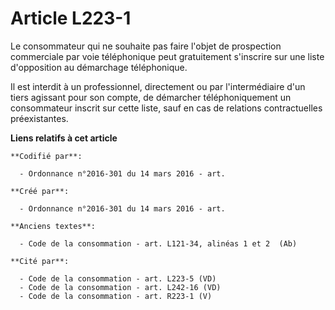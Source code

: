# Article L223-1

Le consommateur qui ne souhaite pas faire l'objet de prospection commerciale par voie téléphonique peut gratuitement
s'inscrire sur une liste d'opposition au démarchage téléphonique.

Il est interdit à un professionnel, directement ou par l'intermédiaire d'un tiers agissant pour son compte, de démarcher
téléphoniquement un consommateur inscrit sur cette liste, sauf en cas de relations contractuelles préexistantes.

**Liens relatifs à cet article**

	**Codifié par**:

	  - Ordonnance n°2016-301 du 14 mars 2016 - art.

	**Créé par**:

	  - Ordonnance n°2016-301 du 14 mars 2016 - art.

	**Anciens textes**:

	  - Code de la consommation - art. L121-34, alinéas 1 et 2  (Ab)

	**Cité par**:

	  - Code de la consommation - art. L223-5 (VD)
	  - Code de la consommation - art. L242-16 (VD)
	  - Code de la consommation - art. R223-1 (V)
